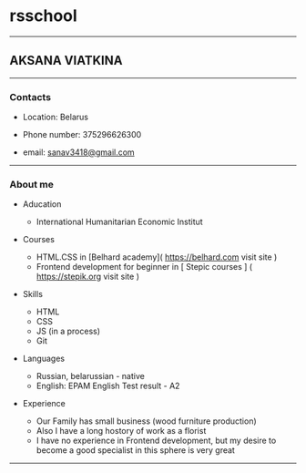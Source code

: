 
# rsschool #
************************************************

## AKSANA VIATKINA ##
************************************************

### Contacts ###
* Location: Belarus

* Phone number: 375296626300

* email: sanav3418@gmail.com
    
************************************************

### About me ###

+ Aducation
    - International Humanitarian Economic Institut

+ Courses
    - HTML.CSS in [Belhard academy]( https://belhard.com visit site )
    - Frontend development for beginner in [ Stepic courses ] ( https://stepik.org visit site )


+ Skills
    - HTML
    - CSS
    - JS (in a process)
    - Git

+ Languages
    - Russian,  belarussian - native
    - English: EPAM English Test result - A2

+ Experience
    - Our Family has small business (wood furniture production)
    - Also I have a long hostory of work as a florist
    - I have no experience in Frontend development, but my desire to become a good specialist in this sphere is very great

********************************************************************************




